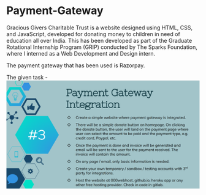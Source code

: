 # Payment-Gateway

Gracious Givers Charitable Trust is a website designed using HTML, CSS, and JavaScript, developed for donating money to children in need of education all over India. This has been developed as part of the Graduate Rotational Internship Program (GRIP) conducted by The Sparks Foundation, where I interned as a Web Development and Design intern.

The payment gateway that has been used is Razorpay.

The given task - 
![](img/given-task.png)

